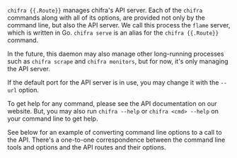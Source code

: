 `chifra {{.Route}}` manages chifra's API server. Each of the `chifra` commands along with all of its options,
are provided not only by the command line, but also the API server. We call this process the
`flame` server, which is written in Go. `chifra serve` is an alias for the `chifra {{.Route}}` command.

In the future, this daemon may also manage other long-running processes such as `chifra scrape`
and `chifra monitors`, but for now, it's only managing the API server.

If the default port for the API server is in use, you may change it with the `--url` option.

To get help for any command, please see the API documentation on our website. But, you may
also run `chifra --help` or `chifra <cmd> --help` on your command line to get help.

See below for an example of converting command line options to a call to the API. There's a
one-to-one correspondence between the command line tools and options and the API routes and
their options.

